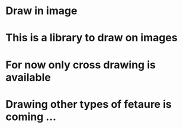 # Draw in image
# This is a library to draw on images
# For now only cross drawing is available
# Drawing other types of fetaure is coming ...